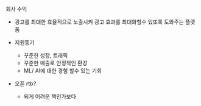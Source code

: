 회사 수익
- 광고를 최대한 효율적으로 노출시켜 광고 효과를 최대화할수 있또록 도와주는 플랫폼

- 지원동기
  - 꾸준한 성장, 트래픽
  - 꾸준한 매출로 안정적인 환경
  - ML/ AI에 대한 경험 할수 있는 기회
- 오픈 rtb?
  - 되게 어려운 책인가보다 